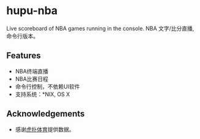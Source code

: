 # hupu-nba
Live scoreboard of NBA games running in the console. NBA 文字/比分直播,命令行版本。


## Features

* NBA终端直播
* NBA比赛日程
* 命令行控制，不依赖UI软件
* 支持系统：*NIX, OS X


## Acknowledgements

* 感谢[虎扑体育](http://www.hupu.com/)提供数据。
